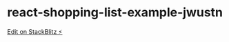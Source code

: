 # react-shopping-list-example-jwustn

[Edit on StackBlitz ⚡️](https://stackblitz.com/edit/react-shopping-list-example-jwustn)